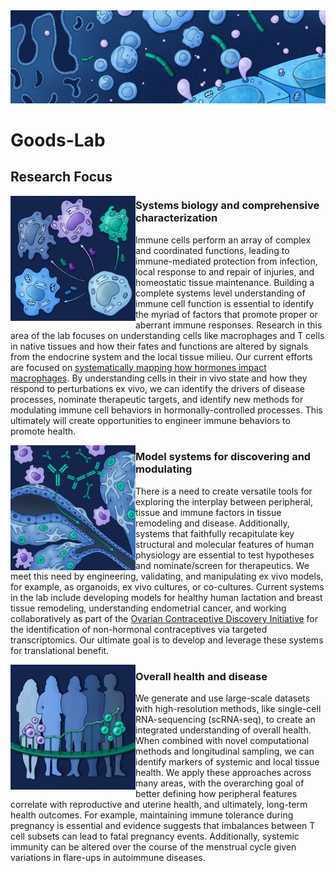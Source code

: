 <img src="photos/Goods Web Graphics Header_Final.png">

# Goods-Lab
## Research Focus 

<img align="left" src="photos/Goods Web Graphics 2A_final.png" width="200px">

### Systems biology and comprehensive characterization
Immune cells perform an array of complex and coordinated functions, leading to immune-mediated protection from infection, local response to and repair of injuries, and homeostatic tissue maintenance. Building a complete systems level understanding of immune cell function is essential to identify the myriad of factors that promote proper or aberrant immune responses. Research in this area of the lab focuses on understanding cells like macrophages and T cells in native tissues and how their fates and functions are altered by signals from the endocrine system and the local tissue milieu. Our current efforts are focused on [systematically mapping how hormones impact macrophages](https://sites.dartmouth.edu/cqb/projects/goods-macrophage-mapping/). By understanding cells in their in vivo state and how they respond to perturbations ex vivo, we can identify the drivers of disease processes, nominate therapeutic targets, and identify new methods for modulating immune cell behaviors in hormonally-controlled processes. This ultimately will create opportunities to engineer immune behaviors to promote health.

<img align="left" src="photos/Goods Web Graphics 2B_Final.png" width="200px">

### Model systems for discovering and modulating
There is a need to create versatile tools for exploring the interplay between peripheral, tissue and immune factors in tissue remodeling and disease. Additionally, systems that faithfully recapitulate key structural and molecular features of human physiology are essential to test hypotheses and nominate/screen for therapeutics. We meet this need by engineering, validating, and manipulating ex vivo models, for example, as organoids, ex vivo cultures, or co-cultures. Current systems in the lab include developing models for healthy human lactation and breast tissue remodeling, understanding endometrial cancer, and working collaboratively as part of the [Ovarian Contraceptive Discovery Initiative](https://www.gatesfoundation.org/ideas/articles/why-we-must-invest-in-new-womens-contraceptive-options) for the identification of non-hormonal contraceptives via targeted transcriptomics. Our ultimate goal is to develop and leverage these systems for translational benefit.

<img align="left" src="photos/Goods Web Graphics 2C_Final.png" width="200px">

### Overall health and disease
We generate and use large-scale datasets with high-resolution methods, like single-cell RNA-sequencing (scRNA-seq), to create an integrated understanding of overall health. When combined with novel computational methods and longitudinal sampling, we can identify markers of systemic and local tissue health. We apply these approaches across many areas, with the overarching goal of better defining how peripheral features correlate with reproductive and uterine health, and ultimately, long-term health outcomes. For example, maintaining immune tolerance during pregnancy is essential and evidence suggests that imbalances between T cell subsets can lead to fatal pregnancy events. Additionally, systemic immunity can be altered over the course of the menstrual cycle given variations in flare-ups in autoimmune diseases.
